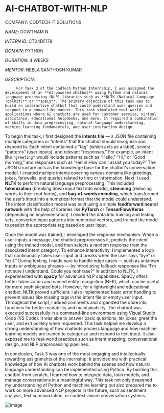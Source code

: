 # AI-CHATBOT-WITH-NLP

*COMPANY*: CODTECH IT SOLUTIONS

*NAME*: GOWTHAM N

*INTERN ID*: CT04DF178

*DOMAIN*: PYTHON

*DURATION*: 4 WEEKS

*MENTOR*: NEELA SANTHOSH KUMAR

*DESCRIPTION*:

         For Task 3 of the CodTech Python Internship, I was assigned the development of an **AI-powered chatbot** using Python and natural language processing (NLP) libraries such as **NLTK (Natural Language Toolkit)** or **spaCy**. The primary objective of this task was to build an interactive chatbot that could understand user queries and respond in a human-like manner. This task simulated real-world applications where AI chatbots are used for customer service, virtual assistance, educational helpdesks, and more. It required a combination of skills in data preprocessing, natural language understanding, machine learning fundamentals, and user interaction design.

To begin this task, I first designed the **intents file** — a JSON file containing multiple categories or “intents” that the chatbot should recognize and respond to. Each intent contained a “tag” (which acts as a label), several “patterns” (user inputs), and relevant “responses.” For example, an intent like `"greeting"` would include patterns such as “Hello,” “Hi,” or “Good morning,” and responses such as “Hello! How can I assist you today?” The JSON structure acts as the knowledge base for the chatbot’s conversation model. I created multiple intents covering various domains like greetings, jokes, farewells, and queries related to time or information. Next, I used **NLTK** to perform natural language preprocessing. This included **tokenization** (breaking down input text into words), **stemming** (reducing words to their root forms), and **bag-of-words encoding**, which transformed the user’s input into a numerical format that the model could understand. The intent classification model was built using a simple **feedforward neural network** with the help of libraries like **PyTorch** or **TensorFlow/Keras** (depending on implementation). I divided the data into training and testing sets, converted input patterns into numerical vectors, and trained the model to predict the appropriate tag based on user input.

Once the model was trained, I developed the response mechanism. When a user inputs a message, the chatbot preprocesses it, predicts the intent using the trained model, and then selects a random response from the associated intent category. To enhance interactivity, I implemented a loop that continuously takes user input and breaks when the user says “bye” or “exit.” During testing, I made sure to handle edge cases — such as unknown inputs or ambiguous phrases — by introducing fallback responses like “I’m not sure I understand. Could you rephrase?” In addition to NLTK, I experimented with **spaCy** for advanced NLP capabilities. SpaCy offers better tokenization and named entity recognition (NER), which can be useful for more sophisticated bots. However, for a lightweight and educational chatbot, NLTK proved sufficient. I also implemented basic error handling to prevent issues like missing tags in the intent file or empty user input. Throughout the script, I added comments and organized the code into functions for better readability and maintainability. The chatbot was executed successfully in a command-line environment using Visual Studio Code (VS Code). It was able to answer basic questions, tell jokes, greet the user, and exit politely when requested. This task helped me develop a strong understanding of how chatbots process language and how machine learning models are trained to categorize and respond to text input. It also exposed me to real-world practices such as intent mapping, conversational design, and NLP preprocessing pipelines.

In conclusion, Task 3 was one of the most engaging and intellectually rewarding assignments of the internship. It provided me with practical knowledge of how AI chatbots work behind the scenes and how natural language understanding can be implemented using Python. By building this chatbot from scratch, I learned how to integrate data, train models, and manage conversations in a meaningful way. This task not only deepened my understanding of Python and machine learning but also prepared me to work on more advanced NLP projects in the future, such as sentiment analysis, text summarization, or context-aware conversation systems.

![image](https://github.com/user-attachments/assets/eb1ef42e-9a87-4f33-8dbf-824d2a9873d5)



